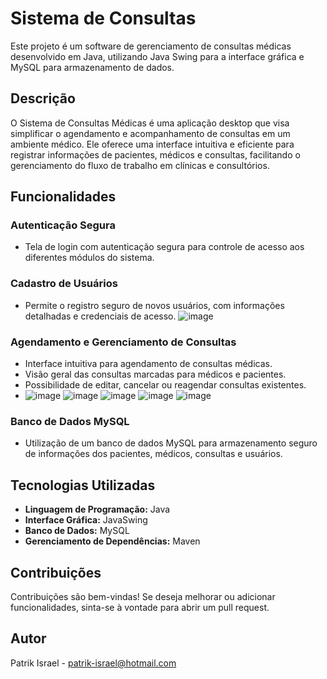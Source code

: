 # Sistema de Consultas

Este projeto é um software de gerenciamento de consultas médicas desenvolvido em Java, utilizando Java Swing para a interface gráfica e MySQL para armazenamento de dados.

## Descrição

O Sistema de Consultas Médicas é uma aplicação desktop que visa simplificar o agendamento e acompanhamento de consultas em um ambiente médico. Ele oferece uma interface intuitiva e eficiente para registrar informações de pacientes, médicos e consultas, facilitando o gerenciamento do fluxo de trabalho em clínicas e consultórios.

## Funcionalidades

### Autenticação Segura
- Tela de login com autenticação segura para controle de acesso aos diferentes módulos do sistema.

### Cadastro de Usuários
- Permite o registro seguro de novos usuários, com informações detalhadas e credenciais de acesso.
![image](https://github.com/PatrikIsrael/Sistema-de-Consultas/assets/119878626/d08a1652-3799-4f84-9f65-ab47c173b41d)

### Agendamento e Gerenciamento de Consultas
- Interface intuitiva para agendamento de consultas médicas.
- Visão geral das consultas marcadas para médicos e pacientes.
- Possibilidade de editar, cancelar ou reagendar consultas existentes.
- ![image](https://github.com/PatrikIsrael/Sistema-de-Consultas/assets/119878626/83385dcb-2e8e-4129-8ff5-2caaa4705e2c)
![image](https://github.com/PatrikIsrael/Sistema-de-Consultas/assets/119878626/9ef213f6-6851-4407-9fe0-a4a6207367bf)
![image](https://github.com/PatrikIsrael/Sistema-de-Consultas/assets/119878626/1f42eaa8-961b-4ea9-82d0-6823fd3bea18)
![image](https://github.com/PatrikIsrael/Sistema-de-Consultas/assets/119878626/006ef181-05d1-4b37-ae98-0fa428e1f77d)
![image](https://github.com/PatrikIsrael/Sistema-de-Consultas/assets/119878626/a510158f-1652-44e6-9f7d-69988934708b)


### Banco de Dados MySQL
- Utilização de um banco de dados MySQL para armazenamento seguro de informações dos pacientes, médicos, consultas e usuários.

## Tecnologias Utilizadas

- **Linguagem de Programação:** Java
- **Interface Gráfica:** JavaSwing
- **Banco de Dados:** MySQL
- **Gerenciamento de Dependências:** Maven

## Contribuições

Contribuições são bem-vindas! Se deseja melhorar ou adicionar funcionalidades, sinta-se à vontade para abrir um pull request.

## Autor

Patrik Israel - patrik-israel@hotmail.com
